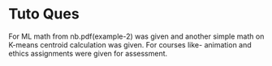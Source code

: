 # Tuto Ques
For ML math from nb.pdf(example-2) was given  and  another simple math on K-means centroid calculation was given. For courses like- animation and ethics assignments were given for assessment. 
